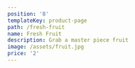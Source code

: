 ```yaml
---
position: '8'
templateKey: product-page
path: /fresh-fruit
name: Fresh Fruit
description: Grab a master piece fruit
image: /assets/fruit.jpg
price: '2'
---
```

